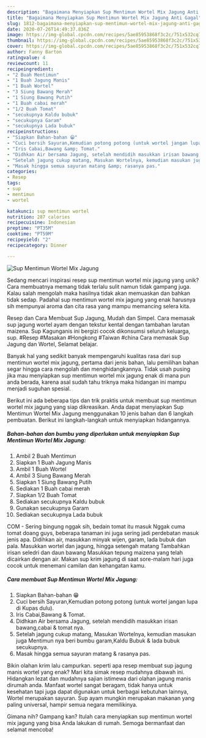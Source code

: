 ```yaml
---
description: "Bagaimana Menyiapkan Sup Mentimun Wortel Mix Jagung Anti Gagal"
title: "Bagaimana Menyiapkan Sup Mentimun Wortel Mix Jagung Anti Gagal"
slug: 1812-bagaimana-menyiapkan-sup-mentimun-wortel-mix-jagung-anti-gagal
date: 2020-07-26T14:49:37.836Z
image: https://img-global.cpcdn.com/recipes/5ae85953868f3c2c/751x532cq70/sup-mentimun-wortel-mix-jagung-foto-resep-utama.jpg
thumbnail: https://img-global.cpcdn.com/recipes/5ae85953868f3c2c/751x532cq70/sup-mentimun-wortel-mix-jagung-foto-resep-utama.jpg
cover: https://img-global.cpcdn.com/recipes/5ae85953868f3c2c/751x532cq70/sup-mentimun-wortel-mix-jagung-foto-resep-utama.jpg
author: Fanny Barton
ratingvalue: 4
reviewcount: 11
recipeingredient:
- "2 Buah Mentimun"
- "1 Buah Jagung Manis"
- "1 Buah Wortel"
- "3 Siung Bawang Merah"
- "1 Siung Bawang Putih"
- "1 Buah cabai merah"
- "1/2 Buah Tomat"
- "secukupnya Kaldu bubuk"
- "secukupnya Garam"
- "secukupnya Lada bubuk"
recipeinstructions:
- "Siapkan Bahan-bahan 😁"
- "Cuci bersih Sayuran,Kemudian potong potong (untuk wortel jangan lupa di Kupas dulu)."
- "Iris Cabai,Bawang &amp; Tomat."
- "Didhkan Air bersama Jagung, setelah mendidih masukkan irisan bawang,cabai &amp; tomat nya."
- "Setelah jagung cukup matang, Masukan Wortelnya, kemudian masukan juga Mentimun nya beri bumbu garam,Kaldu Bubuk &amp; lada bubuk secukupnya."
- "Masak hingga semua sayuran matang &amp; rasanya pas."
categories:
- Resep
tags:
- sup
- mentimun
- wortel

katakunci: sup mentimun wortel 
nutrition: 287 calories
recipecuisine: Indonesian
preptime: "PT35M"
cooktime: "PT59M"
recipeyield: "2"
recipecategory: Dinner

---
```



![Sup Mentimun Wortel Mix Jagung](https://img-global.cpcdn.com/recipes/5ae85953868f3c2c/751x532cq70/sup-mentimun-wortel-mix-jagung-foto-resep-utama.jpg)

Sedang mencari inspirasi resep sup mentimun wortel mix jagung yang unik? Cara membuatnya memang tidak terlalu sulit namun tidak gampang juga. Kalau salah mengolah maka hasilnya tidak akan memuaskan dan bahkan tidak sedap. Padahal sup mentimun wortel mix jagung yang enak harusnya sih mempunyai aroma dan cita rasa yang mampu memancing selera kita.

Resep dan Cara Membuat Sup Jagung, Mudah dan Simpel. Cara memasak sup jagung wortel ayam dengan tekstur kental dengan tambahan larutan maizena. Sup Kagunganis ini bergizi cocok dikonsumsi seluruh keluarga, sup. #Resep #Masakan #Hongkong #Taiwan #china Cara memasak Sup Jagung dan Wortel, Selamat belajar.

Banyak hal yang sedikit banyak mempengaruhi kualitas rasa dari sup mentimun wortel mix jagung, pertama dari jenis bahan, lalu pemilihan bahan segar hingga cara mengolah dan menghidangkannya. Tidak usah pusing jika mau menyiapkan sup mentimun wortel mix jagung enak di mana pun anda berada, karena asal sudah tahu triknya maka hidangan ini mampu menjadi suguhan spesial.


Berikut ini ada beberapa tips dan trik praktis untuk membuat sup mentimun wortel mix jagung yang siap dikreasikan. Anda dapat menyiapkan Sup Mentimun Wortel Mix Jagung menggunakan 10 jenis bahan dan 6 langkah pembuatan. Berikut ini langkah-langkah untuk menyiapkan hidangannya.

<!--inarticleads1-->

##### Bahan-bahan dan bumbu yang diperlukan untuk menyiapkan Sup Mentimun Wortel Mix Jagung:

1. Ambil 2 Buah Mentimun
1. Siapkan 1 Buah Jagung Manis
1. Ambil 1 Buah Wortel
1. Ambil 3 Siung Bawang Merah
1. Siapkan 1 Siung Bawang Putih
1. Sediakan 1 Buah cabai merah
1. Siapkan 1/2 Buah Tomat
1. Sediakan secukupnya Kaldu bubuk
1. Gunakan secukupnya Garam
1. Sediakan secukupnya Lada bubuk


COM - Sering bingung nggak sih, bedain tomat itu masuk Nggak cuma tomat doang guys, beberapa tanaman ini juga sering jadi perdebatan masuk jenis apa. Didihkan air, masukkan minyak wijen, garam, lada bubuk dan pala. Masukkan wortel dan jagung, hingga setengah matang Tambahkan irisan seledri dan daun bawang Masukkan tepung maizena yang telah dicairkan dengan air. Makan sup krim jagung di saat sore-malam hari juga cocok untuk menemani camilan dan kehangatan kamu. 

<!--inarticleads2-->

##### Cara membuat Sup Mentimun Wortel Mix Jagung:

1. Siapkan Bahan-bahan 😁
1. Cuci bersih Sayuran,Kemudian potong potong (untuk wortel jangan lupa di Kupas dulu).
1. Iris Cabai,Bawang &amp; Tomat.
1. Didhkan Air bersama Jagung, setelah mendidih masukkan irisan bawang,cabai &amp; tomat nya.
1. Setelah jagung cukup matang, Masukan Wortelnya, kemudian masukan juga Mentimun nya beri bumbu garam,Kaldu Bubuk &amp; lada bubuk secukupnya.
1. Masak hingga semua sayuran matang &amp; rasanya pas.


Bikin olahan krim lalu campurkan. seperti apa resep membuat sup jagung manis wortel yang enak? Mari kita simak resep mudahnya dibawah ini. Hidangkan lezat dan mudahnya sajian istimewa dari olahan jagung manis dirumah anda. Manfaat wortel sangat beragam, tidak hanya untuk kesehatan tapi juga dapat digunakan untuk berbagai kebutuhan lainnya, Wortel merupakan sayuran. Sup ayam mungkin merupakan makanan yang paling universal, hampir semua negara memilikinya. 

Gimana nih? Gampang kan? Itulah cara menyiapkan sup mentimun wortel mix jagung yang bisa Anda lakukan di rumah. Semoga bermanfaat dan selamat mencoba!
